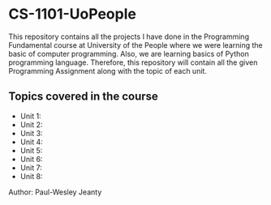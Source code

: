# CS-1101-UoPeople

This repository contains all the projects I have done in the Programming Fundamental course at University of the People
where we were learning the basic of computer programming.
Also, we are learning basics of Python programming language.
Therefore, this repository will contain all the given Programming Assignment along with the topic of each unit.

## Topics covered in the course
- Unit 1:
- Unit 2:
- Unit 3:
- Unit 4:
- Unit 5:
- Unit 6:
- Unit 7:
- Unit 8:





Author: Paul-Wesley Jeanty
